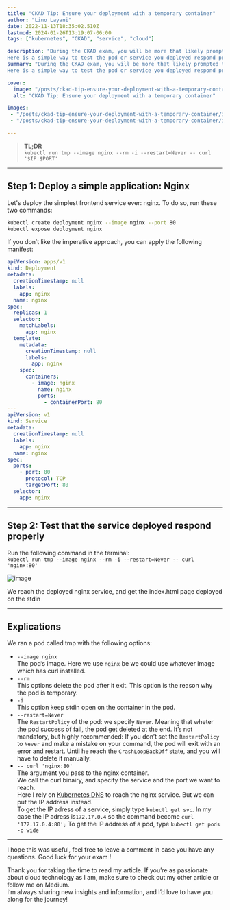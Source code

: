 ```yaml
---
title: "CKAD Tip: Ensure your deployment with a temporary container"
author: "Lino Layani"
date: 2022-11-13T18:35:02.510Z
lastmod: 2024-01-26T13:19:07-06:00
tags: ["kubernetes", "CKAD", "service", "cloud"]

description: "During the CKAD exam, you will be more that likely prompted to deploy a service. 
Here is a simple way to test the pod or service you deployed respond properly."
summary: "During the CKAD exam, you will be more that likely prompted to deploy a service. 
Here is a simple way to test the pod or service you deployed respond properly."

cover:
  image: "/posts/ckad-tip-ensure-your-deployment-with-a-temporary-container/images/1.jpeg"
  alt: "CKAD Tip: Ensure your deployment with a temporary container"

images:
 - "/posts/ckad-tip-ensure-your-deployment-with-a-temporary-container/images/1.jpeg"
 - "/posts/ckad-tip-ensure-your-deployment-with-a-temporary-container/images/2.png"

---
```


> **TL;DR**  
> `kubectl run tmp --image nginx --rm -i --restart=Never -- curl '$IP:$PORT'`

---

## Step 1: Deploy a simple application: Nginx

Let's deploy the simplest frontend service ever: nginx.
To do so, run these two commands:

```bash
kubectl create deployment nginx --image nginx --port 80
kubectl expose deployment nginx
```

If you don’t like the imperative approach, you can apply the following manifest:

```yaml
apiVersion: apps/v1
kind: Deployment
metadata:
  creationTimestamp: null
  labels:
    app: nginx
  name: nginx
spec:
  replicas: 1
  selector:
    matchLabels:
      app: nginx
  template:
    metadata:
      creationTimestamp: null
      labels:
        app: nginx
    spec:
      containers:
        - image: nginx
          name: nginx
          ports:
            - containerPort: 80
---
apiVersion: v1
kind: Service
metadata:
  creationTimestamp: null
  labels:
    app: nginx
  name: nginx
spec:
  ports:
    - port: 80
      protocol: TCP
      targetPort: 80
  selector:
    app: nginx
```

---

## Step 2: Test that the service deployed respond properly

Run the following command in the terminal:  
`kubectl run tmp --image nginx --rm -i --restart=Never -- curl 'nginx:80'`

![image](/posts/ckad-tip-ensure-your-deployment-with-a-temporary-container/images/2.png#center)

We reach the deployed nginx service, and get the index.html page deployed on the stdin

---

## Explications

We ran a pod called tmp with the following options:

- `--image nginx`  
  The pod’s image. Here we use `nginx` be we could use whatever image which has curl installed.
- `--rm`  
  This options delete the pod after it exit. This option is the reason why the pod is temporary.
- `-i`  
  This option keep stdin open on the container in the pod.
- `--restart=Never`  
  The `RestartPolicy` of the pod: we specify `Never`. Meaning that wheter the pod success of fail, the pod get deleted at the end.
  It’s not mandatory, but highly recommended: If you don’t set the `RestartPolicy` to `Never` and make a mistake on your command, the pod will exit with an error and restart. Until he reach the `CrashLoopBackOff` state, and you will have to delete it manually.
- `-- curl 'nginx:80'`  
  The argument you pass to the nginx container.  
  We call the curl binairy, and specify the service and the port we want to reach.  
  Here I rely on [Kubernetes DNS](https://kubernetes.io/docs/concepts/services-networking/dns-pod-service/) to reach the nginx service. But we can put the IP address instead.  
  To get the IP adress of a service, simply type `kubectl get svc`. In my case the IP adress is`172.17.0.4` so the command become `curl '172.17.0.4:80';`
  To get the IP address of a pod, type `kubectl get pods -o wide`

---

I hope this was useful, feel free to leave a comment in case you have any questions. Good luck for your exam !

Thank you for taking the time to read my article. If you’re as passionate about cloud technology as I am, make sure to check out my other article or follow me on Medium.  
I‘m always sharing new insights and information, and I’d love to have you along for the journey!
